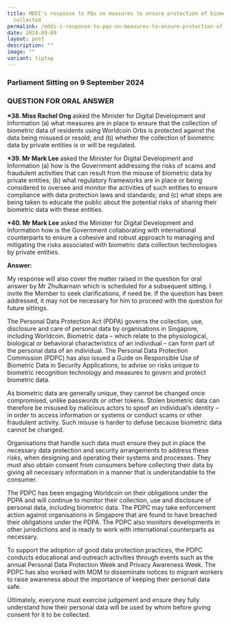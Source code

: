 ```yaml
---
title: MDDI's response to PQs on measures to ensure protection of biometric data
  collected
permalink: /mddi-s-response-to-pqs-on-measures-to-ensure-protection-of-biometric-data-collected/
date: 2024-09-09
layout: post
description: ""
image: ""
variant: tiptap
---
```

<h3>Parliament Sitting on 9 September 2024</h3>
<h3>QUESTION FOR ORAL ANSWER</h3>
<p><strong>*38. Miss Rachel Ong </strong>asked the Minister for Digital Development
and Information (a) what measures are in place to ensure that the collection
of biometric data of residents using Worldcoin Orbs is protected against
the data being misused or resold; and (b) whether the collection of biometric
data by private entities is or will be regulated.</p>
<p><strong>*39. Mr Mark Lee </strong>asked the Minister for Digital Development
and Information (a) how is the Government addressing the risks of scams
and fraudulent activities that can result from the misuse of biometric
data by private entities; (b) what regulatory frameworks are in place or
being considered to oversee and monitor the activities of such entities
to ensure compliance with data protection laws and standards; and (c) what
steps are being taken to educate the public about the potential risks of
sharing their biometric data with these entities.</p>
<p><strong>*40. Mr Mark Lee </strong>asked the Minister for Digital Development
and Information how is the Government collaborating with international
counterparts to ensure a cohesive and robust approach to managing and mitigating
the risks associated with biometric data collection technologies by private
entities.</p>
<p></p>
<p></p>
<p><strong>Answer:</strong>
</p>
<p>My response will also cover the matter raised in the question for oral
answer by Mr Zhulkarnain which is scheduled for a subsequent sitting. I
invite the Member to seek clarifications, if need be. If the question has
been addressed, it may not be necessary for him to proceed with the question
for future sittings.</p>
<p>The Personal Data Protection Act (PDPA) governs the collection, use, disclosure
and care of personal data by organisations in Singapore, including Worldcoin.
Biometric data – which relate to the physiological, biological or behavioral
characteristics of an individual – can form part of the personal data of
an individual. The Personal Data Protection Commission (PDPC) has also
issued a Guide on Responsible Use of Biometric Data in Security Applications,
to advise on risks unique to biometric recognition technology and measures
to govern and protect biometric data.</p>
<p>As biometric data are generally unique, they cannot be changed once compromised,
unlike passwords or other tokens. Stolen biometric data can therefore be
misused by malicious actors to spoof an individual’s identity – in order
to access information or systems or conduct scams or other fraudulent activity.
Such misuse is harder to defuse because biometric data cannot be changed.</p>
<p>Organisations that handle such data must ensure they put in place the
necessary data protection and security arrangements to address these risks,
when designing and operating their systems and processes. They must also
obtain consent from consumers before collecting their data by giving all
necessary information in a manner that is understandable to the consumer.</p>
<p>The PDPC has been engaging Worldcoin on their obligations under the PDPA
and will continue to monitor their collection, use and disclosure of personal
data, including biometric data. The PDPC may take enforcement action against
organisations in Singapore that are found to have breached their obligations
under the PDPA. The PDPC also monitors developments in other jurisdictions
and is ready to work with international counterparts as necessary.</p>
<p>To support the adoption of good data protection practices, the PDPC conducts
educational and outreach activities through events such as the annual Personal
Data Protection Week and Privacy Awareness Week. The PDPC has also worked
with MOM to disseminate notices to migrant workers to raise awareness about
the importance of keeping their personal data safe.</p>
<p>Ultimately, everyone must exercise judgement and ensure they fully understand
how their personal data will be used by whom before giving consent for
it to be collected.</p>
